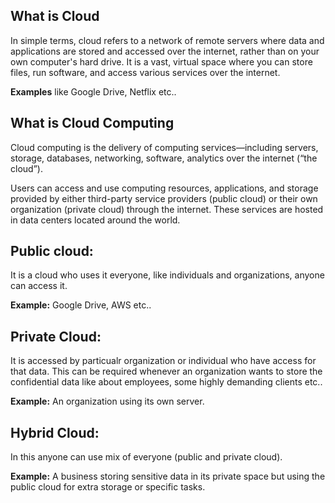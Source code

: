 ## What is Cloud ##

In simple terms, cloud refers to a network of remote servers where data and applications are stored and accessed over the internet, rather than on your own computer's hard drive.
It is a vast, virtual space where you can store files, run software, and access various services over the internet.

**Examples** like Google Drive, Netflix etc..

## What is Cloud Computing ##

Cloud computing is the delivery of computing services—including servers, storage, databases, networking, software, analytics over the internet (“the cloud”). 

Users can access and use computing resources, applications, and storage provided by either third-party service providers (public cloud) or their own organization (private cloud) through the internet. These services are hosted in data centers located around the world.

## Public cloud: ##

It is a cloud who uses it everyone, like individuals and organizations, anyone can access it.

**Example:**  Google Drive, AWS etc..

## Private Cloud: ##

It is accessed by particualr organization or individual who have access for that data.
This can be required whenever an organization wants to store the confidential data like about employees, some highly demanding clients etc..

**Example:** An organization using its own server.

## Hybrid Cloud: ##

In this anyone can use mix of everyone (public and private cloud).

**Example:**  A business storing sensitive data in its private space but using the public cloud for extra storage or specific tasks.
